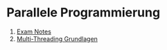 # Parallele Programmierung
1. [Exam Notes](1_Exam.md)
2. [Multi-Threading Grundlagen](2_Multi-Threading_Grundlagen.md)
